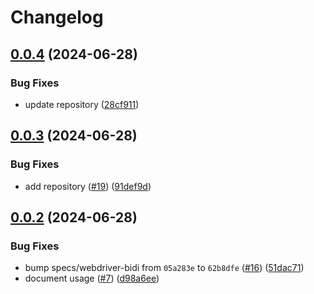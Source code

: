 # Changelog

## [0.0.4](https://github.com/GoogleChromeLabs/webdriver-bidi-protocol/compare/webdriver-bidi-protocol-v0.0.3...webdriver-bidi-protocol-v0.0.4) (2024-06-28)


### Bug Fixes

* update repository ([28cf911](https://github.com/GoogleChromeLabs/webdriver-bidi-protocol/commit/28cf911e59ad5b177df47d04fc012d8c9cfe7fde))

## [0.0.3](https://github.com/GoogleChromeLabs/webdriver-bidi-protocol/compare/webdriver-bidi-protocol-v0.0.2...webdriver-bidi-protocol-v0.0.3) (2024-06-28)


### Bug Fixes

* add repository ([#19](https://github.com/GoogleChromeLabs/webdriver-bidi-protocol/issues/19)) ([91def9d](https://github.com/GoogleChromeLabs/webdriver-bidi-protocol/commit/91def9dd0baeab3476e7154676e40d5a709da2c3))

## [0.0.2](https://github.com/GoogleChromeLabs/webdriver-bidi-protocol/compare/webdriver-bidi-protocol-v0.0.1...webdriver-bidi-protocol-v0.0.2) (2024-06-28)


### Bug Fixes

* bump specs/webdriver-bidi from `05a283e` to `62b8dfe` ([#16](https://github.com/GoogleChromeLabs/webdriver-bidi-protocol/issues/16)) ([51dac71](https://github.com/GoogleChromeLabs/webdriver-bidi-protocol/commit/51dac71ca4ea2e4e85eee7ba82a6a8ac7ff584a4))
* document usage ([#7](https://github.com/GoogleChromeLabs/webdriver-bidi-protocol/issues/7)) ([d98a6ee](https://github.com/GoogleChromeLabs/webdriver-bidi-protocol/commit/d98a6ee23cbaa943440e2b40831a0c56aa0d6c18))
